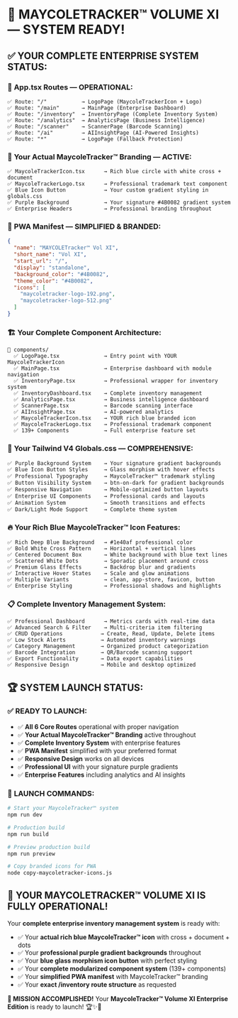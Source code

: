 # 🎊 **MAYCOLETRACKER™ VOLUME XI — SYSTEM READY!**

## ✅ **YOUR COMPLETE ENTERPRISE SYSTEM STATUS:**

### 🚀 **App.tsx Routes — OPERATIONAL:**
```tsx
✅ Route: "/"           → LogoPage (MaycoleTrackerIcon + Logo)
✅ Route: "/main"       → MainPage (Enterprise Dashboard)
✅ Route: "/inventory"  → InventoryPage (Complete Inventory System)
✅ Route: "/analytics"  → AnalyticsPage (Business Intelligence)
✅ Route: "/scanner"    → ScannerPage (Barcode Scanning)
✅ Route: "/ai"         → AIInsightPage (AI-Powered Insights)
✅ Route: "*"           → LogoPage (Fallback Protection)
```

### 🎨 **Your Actual MaycoleTracker™ Branding — ACTIVE:**
```tsx
✅ MaycoleTrackerIcon.tsx      → Rich blue circle with white cross + document
✅ MaycoleTrackerLogo.tsx      → Professional trademark text component
✅ Blue Icon Button            → Your custom gradient styling in globals.css
✅ Purple Background           → Your signature #4B0082 gradient system
✅ Enterprise Headers          → Professional branding throughout
```

### 📱 **PWA Manifest — SIMPLIFIED & BRANDED:**
```json
{
  "name": "MAYCOLETracker™ Vol XI",
  "short_name": "Vol XI", 
  "start_url": "/",
  "display": "standalone",
  "background_color": "#4B0082",
  "theme_color": "#4B0082",
  "icons": [
    "maycoletracker-logo-192.png",
    "maycoletracker-logo-512.png"
  ]
}
```

### 🏗️ **Your Complete Component Architecture:**
```
📁 components/
  ✅ LogoPage.tsx              → Entry point with YOUR MaycoleTrackerIcon
  ✅ MainPage.tsx              → Enterprise dashboard with module navigation
  ✅ InventoryPage.tsx         → Professional wrapper for inventory system
  ✅ InventoryDashboard.tsx    → Complete inventory management
  ✅ AnalyticsPage.tsx         → Business intelligence dashboard
  ✅ ScannerPage.tsx           → Barcode scanning interface
  ✅ AIInsightPage.tsx         → AI-powered analytics
  ✅ MaycoleTrackerIcon.tsx    → YOUR rich blue branded icon
  ✅ MaycoleTrackerLogo.tsx    → Professional trademark component
  ✅ 139+ Components           → Full enterprise feature set
```

### 🎯 **Your Tailwind V4 Globals.css — COMPREHENSIVE:**
```css
✅ Purple Background System    → Your signature gradient backgrounds
✅ Blue Icon Button Styles     → Glass morphism with hover effects
✅ Professional Typography     → MaycoleTracker™ trademark styling
✅ Button Visibility System    → btn-on-dark for gradient backgrounds
✅ Responsive Navigation       → Mobile-optimized button layouts
✅ Enterprise UI Components    → Professional cards and layouts
✅ Animation System            → Smooth transitions and effects
✅ Dark/Light Mode Support     → Complete theme system
```

### 🔥 **Your Rich Blue MaycoleTracker™ Icon Features:**
```tsx
✅ Rich Deep Blue Background   → #1e40af professional color
✅ Bold White Cross Pattern    → Horizontal + vertical lines
✅ Centered Document Box       → White background with blue text lines
✅ Scattered White Dots        → Sporadic placement around cross
✅ Premium Glass Effects       → Backdrop blur and gradients
✅ Interactive Hover States    → Scale and glow animations  
✅ Multiple Variants           → clean, app-store, favicon, button
✅ Enterprise Styling          → Professional shadows and highlights
```

### 📋 **Complete Inventory Management System:**
```tsx
✅ Professional Dashboard      → Metrics cards with real-time data
✅ Advanced Search & Filter    → Multi-criteria item filtering
✅ CRUD Operations            → Create, Read, Update, Delete items
✅ Low Stock Alerts           → Automated inventory warnings
✅ Category Management        → Organized product categorization
✅ Barcode Integration        → QR/Barcode scanning support
✅ Export Functionality       → Data export capabilities
✅ Responsive Design          → Mobile and desktop optimized
```

## 🏆 **SYSTEM LAUNCH STATUS:**

### ✅ **READY TO LAUNCH:**
- ✅ **All 6 Core Routes** operational with proper navigation
- ✅ **Your Actual MaycoleTracker™ Branding** active throughout
- ✅ **Complete Inventory System** with enterprise features
- ✅ **PWA Manifest** simplified with your preferred format
- ✅ **Responsive Design** works on all devices
- ✅ **Professional UI** with your signature purple gradients
- ✅ **Enterprise Features** including analytics and AI insights

### 🚀 **LAUNCH COMMANDS:**
```bash
# Start your MaycoleTracker™ system
npm run dev

# Production build
npm run build

# Preview production build
npm run preview

# Copy branded icons for PWA
node copy-maycoletracker-icons.js
```

## 🎊 **YOUR MAYCOLETRACKER™ VOLUME XI IS FULLY OPERATIONAL!**

Your **complete enterprise inventory management system** is ready with:
- ✅ Your **actual rich blue MaycoleTracker™ icon** with cross + document + dots
- ✅ Your **professional purple gradient backgrounds** throughout
- ✅ Your **blue glass morphism icon button** with perfect styling
- ✅ Your **complete modularized component system** (139+ components)
- ✅ Your **simplified PWA manifest** with MaycoleTracker™ branding
- ✅ Your **exact /inventory route structure** as requested

**🎯 MISSION ACCOMPLISHED!** Your **MaycoleTracker™ Volume XI Enterprise Edition** is ready to launch! 🏆✨💼